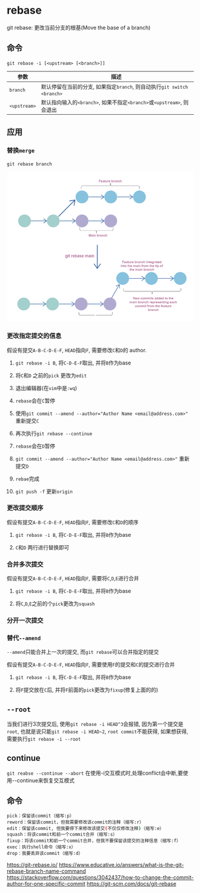 # rebase


git rebase: 更改当前分支的根基(Move the base of a branch)



## 命令
`git rebase -i [<upstream> [<branch>]]`

参数|描述
--|--
`branch`|默认停留在当前的分支, 如果指定`branch`, 则自动执行`git switch <branch>`
`<upstream>`|默认指向输入的`<branch>`, 如果不指定`<branch>`或`<upstream>`, 则会退出




## 应用
### 替换`merge`

`git rebase branch`

![](./rebase/1.png)


### 更改指定提交的信息

假设有提交`A-B-C-D-E-F`, `HEAD`指向`F`, 需要修改`C`和`D`的 author.

1. `git rebase -i B`, 将`C-D-E-F`取出, 并将`B`作为base

2. 将`C`和`D` 之前的`pick` 更改为`edit`

3. 退出编辑器(在`vim`中是`:wq`)

4. `rebase`会在`C`暂停

5. 使用`git commit --amend --author="Author Name <email@address.com>"` 重新提交`C`

6. 再次执行`git rebase --continue`

7. `rebase`会在`D`暂停

8. `git commit --amend --author="Author Name <email@address.com>"` 重新提交`D`

9. `rebae`完成

10. `git push -f` 更新`origin`


### 更改提交顺序

假设有提交`A-B-C-D-E-F`, `HEAD`指向`F`, 需要修改`C`和`D`的顺序

1. `git rebase -i B`, 将`C-D-E-F`取出, 并将`B`作为base

2. `C`和`D` 两行进行替换即可


### 合并多次提交
假设有提交`A-B-C-D-E-F`, `HEAD`指向`F`, 需要将`C`,`D`,`E`进行合并

1. `git rebase -i B`, 将`C-D-E-F`取出, 并将`B`作为base

2. 将`C`,`D`,`E`之前的个`pick`更改为`squash`


### 分开一次提交



### 替代`--amend`

`--amend`只能合并上一次的提交, 而`git rebase`可以合并指定的提交

假设有提交`A-B-C-D-E-F`, `HEAD`指向`F`, 需要使用`F`的提交和`C`的提交进行合并


1. `git rebase -i B`, 将`C-D-E-F`取出, 并将`B`作为base

2. 将`F`提交放在`C`后, 并将`F`前面的`pick`更改为`fixup`(修复上面的的)





## `--root`

当我们进行3次提交后, 使用`git rebase -i HEAD^3`会报错, 因为第一个提交是`root`, 也就是说只能`git rebase -i HEAD~2`, `root commit`不能获得, 如果想获得, 需要执行`git rebase -i --root`



## continue

`git reabse --continue --abort`
在使用-i交互模式时,处理conflict会中断,要使用--continue来恢复交互模式



## 命令

```sh
pick：保留该commit（缩写:p）
reword：保留该commit，但我需要修改该commit的注释（缩写:r）
edit：保留该commit, 但我要停下来修改该提交(不仅仅修改注释)（缩写:e）
squash：将该commit和前一个commit合并（缩写:s）
fixup：将该commit和前一个commit合并，但我不要保留该提交的注释信息（缩写:f）
exec：执行shell命令（缩写:x）
drop：我要丢弃该commit（缩写:d）
```



https://git-rebase.io/
https://www.educative.io/answers/what-is-the-git-rebase-branch-name-command
https://stackoverflow.com/questions/3042437/how-to-change-the-commit-author-for-one-specific-commit
https://git-scm.com/docs/git-rebase